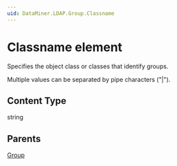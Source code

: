 ```yaml
---
uid: DataMiner.LDAP.Group.Classname
---
```


# Classname element

Specifies the object class or classes that identify groups.

Multiple values can be separated by pipe characters ("|").

## Content Type

string

## Parents

[Group](xref:DataMiner.LDAP.Group)
